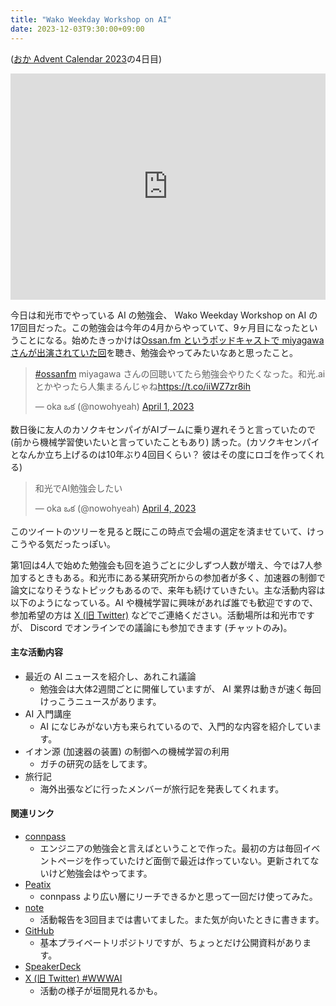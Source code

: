 ```yaml
---
title: "Wako Weekday Workshop on AI"
date: 2023-12-03T9:30:00+09:00
---
```


([おか Advent Calendar 2023](https://adventar.org/calendars/9232)の4日目)

<div style="text-align: center;">
<iframe src="https://adventar.org/calendars/9232/embed" width="100%" height="362" frameborder="0" loading="lazy"></iframe>
</div>

今日は和光市でやっている AI の勉強会、 Wako Weekday Workshop on AI の17回目だった。この勉強会は今年の4月からやっていて、9ヶ月目になったということになる。始めたきっかけは[Ossan.fm というポッドキャストで miyagawa さんが出演されていた回](https://ossan.fm/episode/yapckyoto2023)を聴き、勉強会やってみたいなあと思ったこと。

<blockquote class="twitter-tweet tw-align-center"><p lang="ja" dir="ltr"><a href="https://twitter.com/hashtag/ossanfm?src=hash&amp;ref_src=twsrc%5Etfw">#ossanfm</a> miyagawa さんの回聴いてたら勉強会やりたくなった。和光.ai とかやったら人集まるんじゃね<a href="https://t.co/iiWZ7zr8ih">https://t.co/iiWZ7zr8ih</a></p>&mdash; oka ఒక (@nowohyeah) <a href="https://twitter.com/nowohyeah/status/1642100235219664896?ref_src=twsrc%5Etfw">April 1, 2023</a></blockquote> <script async src="https://platform.twitter.com/widgets.js" charset="utf-8"></script>

数日後に友人のカソクキセンパイがAIブームに乗り遅れそうと言っていたので (前から機械学習使いたいと言っていたこともあり) 誘った。(カソクキセンパイとなんか立ち上げるのは10年ぶり4回目くらい？ 彼はその度にロゴを作ってくれる)

<blockquote class="twitter-tweet tw-align-center"><p lang="ja" dir="ltr">和光でAI勉強会したい</p>&mdash; oka ఒక (@nowohyeah) <a href="https://twitter.com/nowohyeah/status/1643098542171619328?ref_src=twsrc%5Etfw">April 4, 2023</a></blockquote> <script async src="https://platform.twitter.com/widgets.js" charset="utf-8"></script>

このツイートのツリーを見ると既にこの時点で会場の選定を済ませていて、けっこうやる気だったっぽい。

第1回は4人で始めた勉強会も回を追うごとに少しずつ人数が増え、今では7人参加するときもある。和光市にある某研究所からの参加者が多く、加速器の制御で論文になりそうなトピックもあるので、来年も続けていきたい。主な活動内容は以下のようになっている。AI や機械学習に興味があれば誰でも歓迎ですので、参加希望の方は [X (旧 Twitter)](https://twitter.com/nowohyeah) などでご連絡ください。活動場所は和光市ですが、 Discord でオンラインでの議論にも参加できます (チャットのみ)。

#### 主な活動内容

- 最近の AI ニュースを紹介し、あれこれ議論
  - 勉強会は大体2週間ごとに開催していますが、 AI 業界は動きが速く毎回けっこうニュースがあります。
- AI 入門講座
  - AI になじみがない方も来られているので、入門的な内容を紹介しています。
- イオン源 (加速器の装置) の制御への機械学習の利用
  - ガチの研究の話をしてます。
- 旅行記
  - 海外出張などに行ったメンバーが旅行記を発表してくれます。

#### 関連リンク

- [connpass](https://wwwai.connpass.com/)
  - エンジニアの勉強会と言えばということで作った。最初の方は毎回イベントページを作っていたけど面倒で最近は作っていない。更新されてないけど勉強会はやってます。
- [Peatix](https://wwwai.peatix.com/)
  - connpass より広い層にリーチできるかと思って一回だけ使ってみた。
- [note](https://note.com/wwwai/)
  - 活動報告を3回目までは書いてました。また気が向いたときに書きます。
- [GitHub](https://github.com/wako-ai)
  - 基本プライベートリポジトリですが、ちょっとだけ公開資料があります。
- [SpeakerDeck](https://speakerdeck.com/wwwai)
- [X (旧 Twitter) #WWWAI](https://twitter.com/search?q=%23wwwai&src=typed_query&f=live)
  - 活動の様子が垣間見れるかも。
